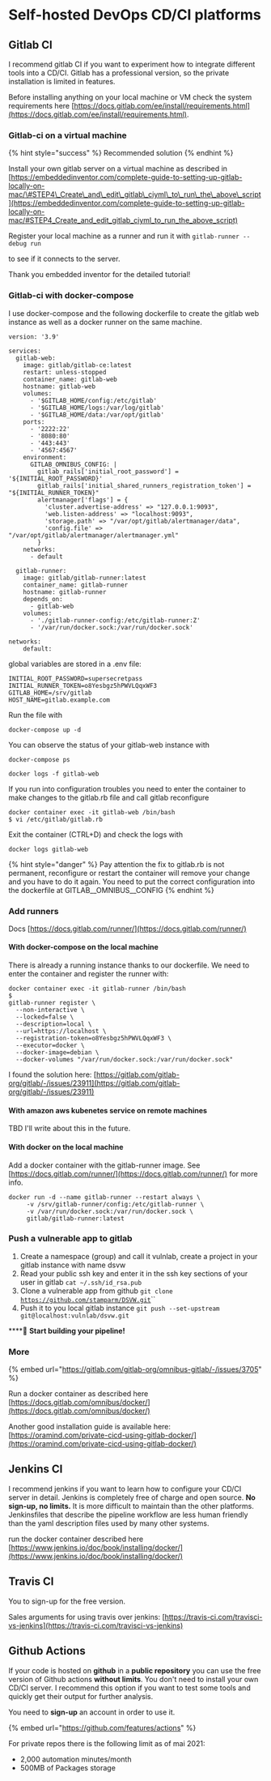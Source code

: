 # Self-hosted DevOps CD/CI platforms

## Gitlab CI

I recommend gitlab CI if you want to experiment how to integrate different tools into a CD/CI. Gitlab has a professional version, so the private installation is limited in features. 

Before installing anything on your local machine or VM check the system requirements here [https://docs.gitlab.com/ee/install/requirements.html](https://docs.gitlab.com/ee/install/requirements.html). 

### Gitlab-ci on a virtual machine

{% hint style="success" %}
Recommended solution
{% endhint %}

Install your own gitlab server on a virtual machine as described in [https://embeddedinventor.com/complete-guide-to-setting-up-gitlab-locally-on-mac/\#STEP4\_Create\_and\_edit\_gitlab\_ciyml\_to\_run\_the\_above\_script](https://embeddedinventor.com/complete-guide-to-setting-up-gitlab-locally-on-mac/#STEP4_Create_and_edit_gitlab_ciyml_to_run_the_above_script)

Register your local machine as a runner and run it with `gitlab-runner --debug run`

to see if it connects to the server.

Thank you embedded inventor for the detailed tutorial!

### Gitlab-ci with docker-compose

I use docker-compose and the following dockerfile to create the gitlab web instance as well as a docker runner on the same machine.

```text
version: '3.9'

services:
  gitlab-web:
    image: gitlab/gitlab-ce:latest
    restart: unless-stopped
    container_name: gitlab-web
    hostname: gitlab-web
    volumes:
      - '$GITLAB_HOME/config:/etc/gitlab'
      - '$GITLAB_HOME/logs:/var/log/gitlab'
      - '$GITLAB_HOME/data:/var/opt/gitlab'
    ports:
      - '2222:22'
      - '8080:80'
      - '443:443'
      - '4567:4567'
    environment:
      GITLAB_OMNIBUS_CONFIG: |
        gitlab_rails['initial_root_password'] = '${INITIAL_ROOT_PASSWORD}'
        gitlab_rails['initial_shared_runners_registration_token'] = "${INITIAL_RUNNER_TOKEN}"
        alertmanager['flags'] = {
          'cluster.advertise-address' => "127.0.0.1:9093",
          'web.listen-address' => "localhost:9093",
          'storage.path' => "/var/opt/gitlab/alertmanager/data",
          'config.file' => "/var/opt/gitlab/alertmanager/alertmanager.yml"
        }
    networks:
      - default

  gitlab-runner:
    image: gitlab/gitlab-runner:latest
    container_name: gitlab-runner
    hostname: gitlab-runner
    depends_on:
      - gitlab-web
    volumes:
      - './gitlab-runner-config:/etc/gitlab-runner:Z'
      - '/var/run/docker.sock:/var/run/docker.sock'

networks:
    default:

```

global variables are stored in a .env file:

```text
INITIAL_ROOT_PASSWORD=supersecretpass
INITIAL_RUNNER_TOKEN=o8Yesbgz5hPWVLQqxWF3
GITLAB_HOME=/srv/gitlab
HOST_NAME=gitlab.example.com
```

Run the file with

```text
docker-compose up -d
```

You can observe the status of your gitlab-web instance with 

```text
docker-compose ps
```

```text
docker logs -f gitlab-web
```

If you run into configuration troubles you need to enter the container to make changes to the gitlab.rb file and call gitlab reconfigure

```text
docker container exec -it gitlab-web /bin/bash
$ vi /etc/gitlab/gitlab.rb
```

Exit the container \(CTRL+D\) and check the logs with 

```text
docker logs gitlab-web
```

{% hint style="danger" %}
Pay attention the fix to gitlab.rb is not permanent, reconfigure or restart the container will remove your change and you have to do it again. You need to put the correct configuration into the dockerfile at GITLAB\__OMNIBUS\__CONFIG 
{% endhint %}

### Add runners

Docs [https://docs.gitlab.com/runner/](https://docs.gitlab.com/runner/)

#### With docker-compose on the local machine

There is already a running instance thanks to our dockerfile. We need to enter the container and register the runner with: 

```text
docker container exec -it gitlab-runner /bin/bash
$ 
gitlab-runner register \
  --non-interactive \
  --locked=false \
  --description=local \
  --url=https://localhost \
  --registration-token=o8Yesbgz5hPWVLQqxWF3 \
  --executor=docker \
  --docker-image=debian \
  --docker-volumes "/var/run/docker.sock:/var/run/docker.sock"
```

I found the solution here: [https://gitlab.com/gitlab-org/gitlab/-/issues/23911](https://gitlab.com/gitlab-org/gitlab/-/issues/23911)

#### With amazon aws kubenetes service on remote machines

TBD I'll write about this in the future.

#### With docker on the local machine

Add a docker container with the gitlab-runner image. See [https://docs.gitlab.com/runner/](https://docs.gitlab.com/runner/) for more info. 

```text
docker run -d --name gitlab-runner --restart always \
     -v /srv/gitlab-runner/config:/etc/gitlab-runner \
     -v /var/run/docker.sock:/var/run/docker.sock \
     gitlab/gitlab-runner:latest
```

### Push a vulnerable app to gitlab

1. Create a namespace \(group\) and call it vulnlab, create a project in your gitlab instance with name dsvw
2. Read your public ssh key and enter it in the ssh key sections of your user in gitlab `cat ~/.ssh/id_rsa.pub`
3. Clone a vulnerable app from github `git clone` [`https://github.com/stamparm/DSVW.git`](https://github.com/stamparm/DSVW.git)\`\`
4. Push it to you local gitlab instance `git push --set-upstream git@localhost:vulnlab/dsvw.git`

\*\*\*\*🏁 **Start building your pipeline!**

### More

{% embed url="https://gitlab.com/gitlab-org/omnibus-gitlab/-/issues/3705" %}

Run a docker container as described here [https://docs.gitlab.com/omnibus/docker/](https://docs.gitlab.com/omnibus/docker/)

Another good installation guide is available here: [https://oramind.com/private-cicd-using-gitlab-docker/](https://oramind.com/private-cicd-using-gitlab-docker/)

## Jenkins CI

I recommend jenkins if you want to learn how to configure your CD/CI server in detail. Jenkins is completely free of charge and open source. **No sign-up, no limits.** It is more difficult to maintain than the other platforms. Jenkinsfiles that describe the pipeline workflow are less human friendly than the yaml description files used by many other systems.

run the docker container described here [https://www.jenkins.io/doc/book/installing/docker/](https://www.jenkins.io/doc/book/installing/docker/)

## Travis CI

You to sign-up for the free version.

Sales arguments for using travis over jenkins: [https://travis-ci.com/travisci-vs-jenkins](https://travis-ci.com/travisci-vs-jenkins)

## Github Actions

If your code is hosted on **github** in a  **public repository** you can use the free version of Github actions **without limits**. You don't need to install your own CD/CI server. I recommend this option if you want to test some tools and quickly get their output for further analysis.

You need to **sign-up** an account in order to use it.

{% embed url="https://github.com/features/actions" %}

For private repos there is the following limit as of mai 2021:

* 2,000 automation minutes/month
* 500MB of Packages storage

